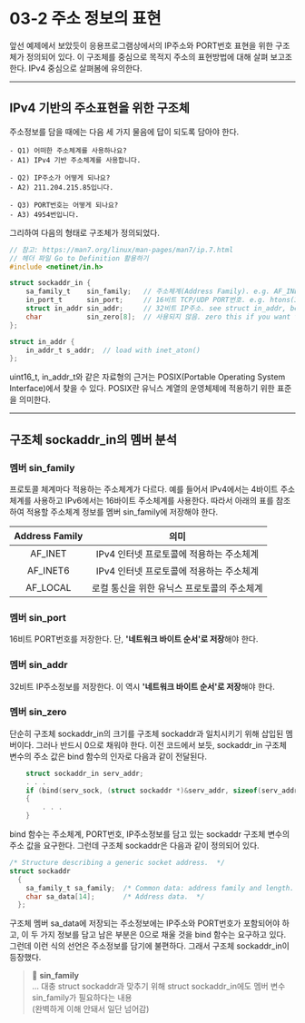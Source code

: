 # 03-2 주소 정보의 표현

앞선 예제에서 보았듯이 응용프로그램상에서의 IP주소와 PORT번호 표현을 위한 구조체가 정의되어 있다. 이 구조체를 중심으로 목적지 주소의 표현방법에 대해 살펴 보고조 한다. IPv4 중심으로 살펴봄에 유의한다.

---

## IPv4 기반의 주소표현을 위한 구조체

주소정보를 담을 때에는 다음 세 가지 물음에 답이 되도록 담아야 한다.

    - Q1) 어떠한 주소체계를 사용하나요?
    - A1) IPv4 기반 주소체계를 사용합니다.  

    - Q2) IP주소가 어떻게 되나요?
    - A2) 211.204.215.85입니다.  

    - Q3) PORT번호는 어떻게 되나요?
    - A3) 4954번입니다.

그리하여 다음의 형태로 구조체가 정의되었다.

```c
// 참고: https://man7.org/linux/man-pages/man7/ip.7.html
// 헤더 파일 Go to Definition 활용하기
#include <netinet/in.h>

struct sockaddr_in {
    sa_family_t    sin_family;   // 주소체계(Address Family). e.g. AF_INET
    in_port_t      sin_port;     // 16비트 TCP/UDP PORT번호. e.g. htons(3490)
    struct in_addr sin_addr;     // 32비트 IP주소. see struct in_addr, below
    char           sin_zero[8];  // 사용되지 않음. zero this if you want to
};

struct in_addr {
    in_addr_t s_addr;  // load with inet_aton()
};
```

uint16_t, in_addr_t와 같은 자료형의 근거는 POSIX(Portable Operating System Interface)에서 찾을 수 있다. POSIX란 유닉스 계열의 운영체제에 적용하기 위한 표준을 의미한다.

---

## 구조체 sockaddr_in의 멤버 분석

### 멤버 sin_family

프로토콜 체계마다 적용하는 주소체계가 다르다. 예를 들어서 IPv4에서는 4바이트 주소체계를 사용하고 IPv6에서는 16바이트 주소체계를 사용한다. 따라서 아래의 표를 참조하여 적용할 주소체계 정보를 멤버 sin_family에 저장해야 한다.

| Address Family |                     의미                    |
|:--------------:|:-------------------------------------------:|
|     AF_INET    | IPv4 인터넷 프로토콜에 적용하는 주소체계     |
|     AF_INET6   | IPv4 인터넷 프로토콜에 적용하는 주소체계     |
|     AF_LOCAL   | 로컬 통신을 위한 유닉스 프로토콜의 주소체계 |

### 멤버 sin_port

16비트 PORT번호를 저장한다. 단, **'네트워크 바이트 순서'로 저장**해야 한다.

### 멤버 sin_addr

32비트 IP주소정보를 저장한다. 이 역시 **'네트워크 바이트 순서'로 저장**해야 한다.
### 멤버 sin_zero

단순히 구조체 sockaddr_in의 크기를 구조체 sockaddr과 일치시키기 위해 삽입된 멤버이다. 그러나 반드시 0으로 채워야 한다. 이전 코드에서 보듯, sockaddr_in 구조체 변수의 주소 값은 bind 함수의 인자로 다음과 같이 전달된다.

```c
    struct sockaddr_in serv_addr;
    . . .
    if (bind(serv_sock, (struct sockaddr *)&serv_addr, sizeof(serv_addr)) == -1)
    {
        . . .
    } 
```

bind 함수는 주소체계, PORT번호, IP주소정보를 담고 있는 sockaddr 구조체 변수의 주소 값을 요구한다. 그런데 구조체 sockaddr은 다음과 같이 정의되어 있다.

```c
/* Structure describing a generic socket address.  */
struct sockaddr
  {
    sa_family_t sa_family;	/* Common data: address family and length.  */
    char sa_data[14];		/* Address data.  */
  };
```

구조체 멤버 sa_data에 저장되는 주소정보에는 IP주소와 PORT번호가 포함되어야 하고, 이 두 가지 정보를 담고 남은 부분은 0으로 채울 것을 bind 함수는 요구하고 있다. 그런데 이런 식의 선언은 주소정보를 담기에 불편하다. 그래서 구조체 sockaddr_in이 등장했다.

>🔖 **sin_family**  
> ... 대충 struct sockaddr과 맞추기 위해 struct sockaddr_in에도 멤버 변수 sin_family가 필요하다는 내용  
> (완벽하게 이해 안돼서 일단 넘어감)